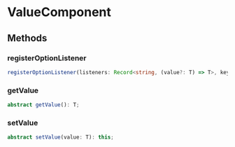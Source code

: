 # ValueComponent



## Methods

### registerOptionListener

```ts
registerOptionListener(listeners: Record<string, (value?: T) => T>, key: string): this;
```



### getValue

```ts
abstract getValue(): T;
```



### setValue

```ts
abstract setValue(value: T): this;
```



